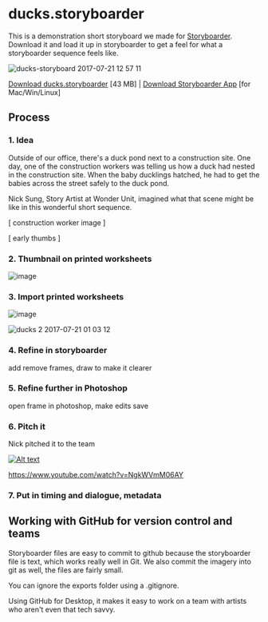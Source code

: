 # ducks.storyboarder

This is a demonstration short storyboard we made for [Storyboarder](https://wonderunit.com/storyboarder/). Download it and load it up in storyboarder to get a feel for what a storyboarder sequence feels like.

![ducks-storyboard 2017-07-21 12 57 11](https://user-images.githubusercontent.com/441117/28473827-40125556-6e14-11e7-9f5f-1165803633fe.gif)

[Download ducks.storyboarder](https://github.com/wonderunit/ducks-storyboarder/archive/master.zip) [43 MB] | [Download Storyboarder App](https://wonderunit.com/storyboarder/) [for Mac/Win/Linux]

## Process

### 1. Idea

Outside of our office, there's a duck pond next to a construction site. One day, one of the construction workers was telling us how a duck had nested in the construction site. When the baby ducklings hatched, he had to get the babies across the street safely to the duck pond.

Nick Sung, Story Artist at Wonder Unit, imagined what that scene might be like in this wonderful short sequence.

[ construction worker image ]

[ early thumbs ]

### 2. Thumbnail on printed worksheets

![image](https://user-images.githubusercontent.com/441117/28475696-5039e23a-6e1b-11e7-96db-f3f7d8527d4d.png)

### 3. Import printed worksheets

![image](https://user-images.githubusercontent.com/441117/28475945-38a0cd72-6e1c-11e7-981a-4879af2a9326.png)

![ducks 2 2017-07-21 01 03 12](https://user-images.githubusercontent.com/441117/28474059-0ee60396-6e15-11e7-88af-92b2f36aff84.gif)

### 4. Refine in storyboarder

add remove frames, draw to make it clearer

### 5. Refine further in Photoshop

open frame in photoshop, make edits save

### 6. Pitch it

Nick pitched it to the team

[![Alt text](https://img.youtube.com/vi/NgkWVmM06AY/0.jpg)](https://www.youtube.com/watch?v=NgkWVmM06AY)

https://www.youtube.com/watch?v=NgkWVmM06AY

### 7. Put in timing and dialogue, metadata

## Working with GitHub for version control and teams

Storyboarder files are easy to commit to github because the storyboarder file is text, which works really well in Git.
We also commit the imagery into git as well, the files are fairly small.

You can ignore the exports folder using a .gitignore.

Using GitHub for Desktop, it makes it easy to work on a team with artists who aren't even that tech savvy.
